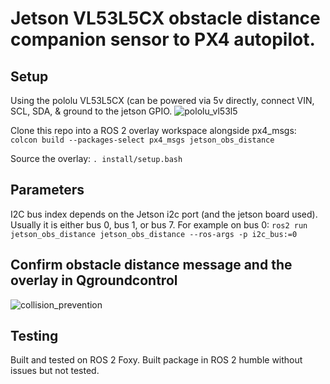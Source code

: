 # Jetson VL53L5CX obstacle distance companion sensor to PX4 autopilot. 

## Setup
Using the pololu VL53L5CX (can be powered via 5v directly, connect VIN, SCL, SDA, & ground to the jetson GPIO. 
![pololu_vl53l5](https://github.com/dirksavage88/jetson_obs_distance/assets/35986980/371272d0-727d-49e2-bbb6-c3c7d195433a)


Clone this repo into a ROS 2 overlay workspace alongside px4_msgs:
`colcon build --packages-select px4_msgs jetson_obs_distance`

Source the overlay:
`. install/setup.bash`

## Parameters

I2C bus index depends on the Jetson i2c port (and the jetson board used). Usually it is either bus 0, bus 1, or bus 7. For example on bus 0:
`ros2 run jetson_obs_distance jetson_obs_distance --ros-args -p i2c_bus:=0`

## Confirm obstacle distance message and the overlay in Qgroundcontrol

![collision_prevention](https://github.com/dirksavage88/jetson_obs_distance/assets/35986980/180f5361-1260-4227-9a1b-41ac2ce5e3a1)

## Testing
Built and tested on ROS 2 Foxy. Built package in ROS 2 humble without issues but not tested.
